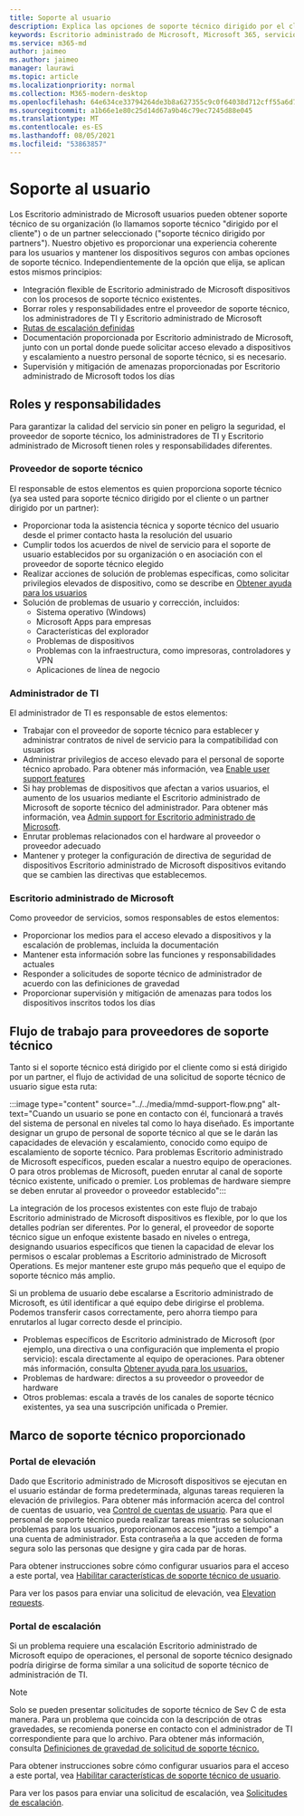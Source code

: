 ```yaml
---
title: Soporte al usuario
description: Explica las opciones de soporte técnico dirigido por el cliente y dirigido por asociados.
keywords: Escritorio administrado de Microsoft, Microsoft 365, servicio, documentación
ms.service: m365-md
author: jaimeo
ms.author: jaimeo
manager: laurawi
ms.topic: article
ms.localizationpriority: normal
ms.collection: M365-modern-desktop
ms.openlocfilehash: 64e634ce33794264de3b8a627355c9c0f64038d712cff55a6d704ada0dc33e3c
ms.sourcegitcommit: a1b66e1e80c25d14d67a9b46c79ec7245d88e045
ms.translationtype: MT
ms.contentlocale: es-ES
ms.lasthandoff: 08/05/2021
ms.locfileid: "53863857"
---
```

# <a name="user-support"></a>Soporte al usuario

Los Escritorio administrado de Microsoft usuarios pueden obtener soporte técnico de su organización (lo llamamos soporte técnico "dirigido por el cliente") o de un partner seleccionado ("soporte técnico dirigido por partners"). Nuestro objetivo es proporcionar una experiencia coherente para los usuarios y mantener los dispositivos seguros con ambas opciones de soporte técnico. Independientemente de la opción que elija, se aplican estos mismos principios: 

- Integración flexible de Escritorio administrado de Microsoft dispositivos con los procesos de soporte técnico existentes. 
- Borrar roles y responsabilidades entre el proveedor de soporte técnico, los administradores de TI y Escritorio administrado de Microsoft 
- [Rutas de escalación definidas](#workflow-for-support-providers)
- Documentación proporcionada por Escritorio administrado de Microsoft, junto con un portal donde puede solicitar acceso elevado a dispositivos y escalamiento a nuestro personal de soporte técnico, si es necesario.
- Supervisión y mitigación de amenazas proporcionadas por Escritorio administrado de Microsoft todos los días

## <a name="roles-and-responsibilities"></a>Roles y responsabilidades

Para garantizar la calidad del servicio sin poner en peligro la seguridad, el proveedor de soporte técnico, los administradores de TI y Escritorio administrado de Microsoft tienen roles y responsabilidades diferentes.

### <a name="support-provider"></a>Proveedor de soporte técnico

El responsable de estos elementos es quien proporciona soporte técnico (ya sea usted para soporte técnico dirigido por el cliente o un partner dirigido por un partner):

- Proporcionar toda la asistencia técnica y soporte técnico del usuario desde el primer contacto hasta la resolución del usuario
- Cumplir todos los acuerdos de nivel de servicio para el soporte de usuario establecidos por su organización o en asociación con el proveedor de soporte técnico elegido
- Realizar acciones de solución de problemas específicas, como solicitar privilegios elevados de dispositivo, como se describe en [Obtener ayuda para los usuarios](../working-with-managed-desktop/end-user-support.md)
- Solución de problemas de usuario y corrección, incluidos:
    - Sistema operativo (Windows)
    - Microsoft Apps para empresas
    - Características del explorador
    - Problemas de dispositivos
    - Problemas con la infraestructura, como impresoras, controladores y VPN
    - Aplicaciones de línea de negocio

### <a name="it-admin"></a>Administrador de TI

El administrador de TI es responsable de estos elementos:

- Trabajar con el proveedor de soporte técnico para establecer y administrar contratos de nivel de servicio para la compatibilidad con usuarios
- Administrar privilegios de acceso elevado para el personal de soporte técnico aprobado. Para obtener más información, vea [Enable user support features](../get-started/enable-support.md)
- Si hay problemas de dispositivos que afectan a varios usuarios, el aumento de los usuarios mediante el Escritorio administrado de Microsoft de soporte técnico del administrador. Para obtener más información, vea [Admin support for Escritorio administrado de Microsoft](../working-with-managed-desktop/admin-support.md).
- Enrutar problemas relacionados con el hardware al proveedor o proveedor adecuado
- Mantener y proteger la configuración de directiva de seguridad de dispositivos Escritorio administrado de Microsoft dispositivos evitando que se cambien las directivas que establecemos.

### <a name="microsoft-managed-desktop"></a>Escritorio administrado de Microsoft

Como proveedor de servicios, somos responsables de estos elementos:

- Proporcionar los medios para el acceso elevado a dispositivos y la escalación de problemas, incluida la documentación
- Mantener esta información sobre las funciones y responsabilidades actuales
- Responder a solicitudes de soporte técnico de administrador de acuerdo con las definiciones de gravedad
- Proporcionar supervisión y mitigación de amenazas para todos los dispositivos inscritos todos los días

## <a name="workflow-for-support-providers"></a>Flujo de trabajo para proveedores de soporte técnico

Tanto si el soporte técnico está dirigido por el cliente como si está dirigido por un partner, el flujo de actividad de una solicitud de soporte técnico de usuario sigue esta ruta:

:::image type="content" source="../../media/mmd-support-flow.png" alt-text="Cuando un usuario se pone en contacto con él, funcionará a través del sistema de personal en niveles tal como lo haya diseñado. Es importante designar un grupo de personal de soporte técnico al que se le darán las capacidades de elevación y escalamiento, conocido como equipo de escalamiento de soporte técnico. Para problemas Escritorio administrado de Microsoft específicos, pueden escalar a nuestro equipo de operaciones. O para otros problemas de Microsoft, pueden enrutar al canal de soporte técnico existente, unificado o premier. Los problemas de hardware siempre se deben enrutar al proveedor o proveedor establecido":::

La integración de los procesos existentes con este flujo de trabajo Escritorio administrado de Microsoft dispositivos es flexible, por lo que los detalles podrían ser diferentes. Por lo general, el proveedor de soporte técnico sigue un enfoque existente basado en niveles o entrega, designando usuarios específicos que tienen la capacidad de elevar los permisos o escalar problemas a Escritorio administrado de Microsoft Operations. Es mejor mantener este grupo más pequeño que el equipo de soporte técnico más amplio.

Si un problema de usuario debe escalarse a Escritorio administrado de Microsoft, es útil identificar a qué equipo debe dirigirse el problema. Podemos transferir casos correctamente, pero ahorra tiempo para enrutarlos al lugar correcto desde el principio.

- Problemas específicos de Escritorio administrado de Microsoft (por ejemplo, una directiva o una configuración que implementa el propio servicio): escala directamente al equipo de operaciones. Para obtener más información, consulta [Obtener ayuda para los usuarios.](../working-with-managed-desktop/end-user-support.md)
- Problemas de hardware: directos a su proveedor o proveedor de hardware
- Otros problemas: escala a través de los canales de soporte técnico existentes, ya sea una suscripción unificada o Premier.

## <a name="provided-support-framework"></a>Marco de soporte técnico proporcionado


### <a name="elevation-portal"></a>Portal de elevación 

Dado que Escritorio administrado de Microsoft dispositivos se ejecutan en el usuario estándar de forma predeterminada, algunas tareas requieren la elevación de privilegios. Para obtener más información acerca del control de cuentas de usuario, vea [Control de cuentas de usuario](/windows/security/identity-protection/user-account-control/user-account-control-overview). Para que el personal de [](../working-with-managed-desktop/end-user-support.md#elevation-requests) soporte técnico pueda realizar tareas mientras se solucionan problemas para los usuarios, proporcionamos acceso "justo a tiempo" a una cuenta de administrador. Esta contraseña a la que acceden de forma segura solo las personas que designe y gira cada par de horas.  

Para obtener instrucciones sobre cómo configurar usuarios para el acceso a este portal, vea [Habilitar características de soporte técnico de usuario](../get-started/enable-support.md).

Para ver los pasos para enviar una solicitud de elevación, vea [Elevation requests](../working-with-managed-desktop/end-user-support.md#elevation-requests).

### <a name="escalation-portal"></a>Portal de escalación 

Si un problema requiere una escalación Escritorio administrado de Microsoft equipo de operaciones, el personal de soporte técnico designado podría dirigirse de forma similar a una solicitud de soporte técnico de administración de TI.  

> [!NOTE]
> Solo se pueden presentar solicitudes de soporte técnico de Sev C de esta manera. Para un problema que coincida con la descripción de otras gravedades, se recomienda ponerse en contacto con el administrador de TI correspondiente para que lo archivo. Para obtener más información, consulta [Definiciones de gravedad de solicitud de soporte técnico.](../working-with-managed-desktop/admin-support.md#support-request-severity-definitions)

Para obtener instrucciones sobre cómo configurar usuarios para el acceso a este portal, vea [Habilitar características de soporte técnico de usuario](../get-started/enable-support.md).

Para ver los pasos para enviar una solicitud de escalación, vea [Solicitudes de escalación](../working-with-managed-desktop/end-user-support.md#escalation-requests).
